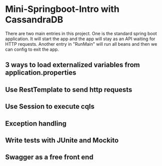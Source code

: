 # Mini-Springboot-Intro with CassandraDB

There are two main entries in this project. One is the standard spring boot application. It will start the app and the app will stay as an API waiting for HTTP requests. Another entry in "RunMain" will run all beans and then we can config to exit the app.

## 3 ways to load externalized variables from application.properties

## Use RestTemplate to send http requests

## Use Session to execute cqls

## Exception handling

## Write tests with JUnite and Mockito

## Swagger as a free front end



